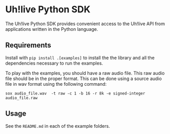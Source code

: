 # Uh!live Python SDK

The Uh!live Python SDK provides convenient access to the Uh!live API from
applications written in the Python language.

## Requirements

Install with `pip install .[examples]` to install the the library and all the dependencies necessary to run the examples.

To play with the examples, you should have a raw audio file.
This raw audio file should be in the proper format. This can be done
using a source audio file in wav format using the following command:
```
sox audio_file.wav  -t raw -c 1 -b 16 -r 8k -e signed-integer audio_file.raw
```

## Usage

See the `README.md` in each of the example folders.
